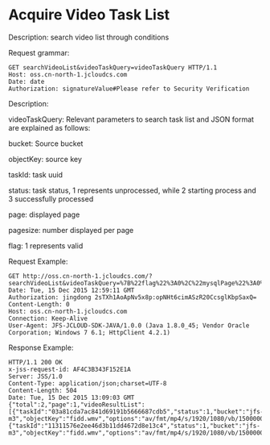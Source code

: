 # Acquire Video Task List

Description: search video list through conditions

Request grammar:
```
GET searchVideoList&videoTaskQuery=videoTaskQuery HTTP/1.1
Host: oss.cn-north-1.jcloudcs.com
Date: date
Authorization: signatureValue#Please refer to Security Verification
```
Description:

videoTaskQuery: Relevant parameters to search task list and JSON format are explained as follows:

bucket: Source bucket

objectKey: source key

taskId: task uuid

status: task status, 1 represents unprocessed, while 2 starting process and 3 successfully processed

page: displayed page

pagesize: number displayed per page

flag: 1 represents valid

Request Example:
```
GET http://oss.cn-north-1.jcloudcs.com/?searchVideoList&videoTaskQuery=%7B%22flag%22%3A0%2C%22mysqlPage%22%3A0%2C%22orderCloumn%22%3A%22update_time%22%2C%22orderType%22%3A%22desc%22%2C%22page%22%3A1%2C%22pageSize%22%3A10%2C%22status%22%3A0%7DHTTP/1.1
Date: Tue, 15 Dec 2015 12:59:11 GMT
Authorization: jingdong 2sTXh1AoApNv5x8p:opNHt6cimASzR20CcsglKbpSaxQ=
Content-Length: 0
Host: oss.cn-north-1.jcloudcs.com
Connection: Keep-Alive
User-Agent: JFS-JCLOUD-SDK-JAVA/1.0.0 (Java 1.8.0_45; Vendor Oracle Corporation; Windows 7 6.1; HttpClient 4.2.1)
```

Response Example:
```
HTTP/1.1 200 OK
x-jss-request-id: AF4C3B343F152E1A
Server: JSS/1.0
Content-Type: application/json;charset=UTF-8
Content-Length: 504
Date: Tue, 15 Dec 2015 13:09:03 GMT
{"total":2,"page":1,"videoResultList":[{"taskId":"03a81cda7ac841d69191b5666687cdb5","status":1,"bucket":"jfs-m3","objectKey":"fidd.wmv","options":"av/fmt/mp4/s/1920/1080/vb/1500000/ab/128000/saveas/a2trOmFiYy53bXY","updateTime":1449166599000,"taskOutputObjectList":null},{"taskId":"11311576e2ee46d3b11dd4672d8e13c4","status":1,"bucket":"jfs-m3","objectKey":"fidd.wmv","options":"av/fmt/mp4/s/1920/1080/vb/1500000/ab/128000/saveas/a2trOmFiYy53bXY","updateTime":1449166260000,"taskOutputObjectList":null}]}
```
